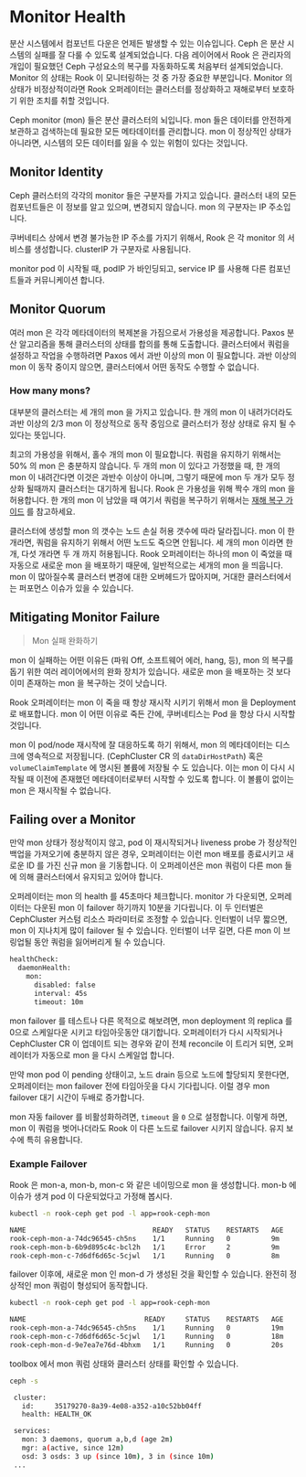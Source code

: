 # Monitor Health

분산 시스템에서 컴포넌트 다운은 언제든 발생할 수 있는 이슈입니다. Ceph 은 분산 시스템의 실패를 잘 다룰 수 있도록 설계되었습니다. 다음 레이어에서 Rook 은 관리자의 개입이 필요했던 Ceph 구성요소의 복구를 자동화하도록 처음부터 설계되었습니다. Monitor 의 상태는 Rook 이 모니터링하는 것 중 가장 중요한 부분입니다. Monitor 의 상태가 비정상적이라면 Rook 오퍼레이터는 클러스터를 정상화하고 재해로부터 보호하기 위한 조치를 취할 것입니다.

Ceph monitor (mon) 들은 분산 클러스터의 뇌입니다. mon 들은 데이터를 안전하게 보관하고 검색하는데 필요한 모든 메타데이터를 관리합니다. mon 이 정상적인 상태가 아니라면, 시스템의 모든 데이터를 잃을 수 있는 위험이 있다는 것입니다.

## Monitor Identity

Ceph 클러스터의 각각의 monitor 들은 구분자를 가지고 있습니다. 클러스터 내의 모든 컴포넌트들은 이 정보를 알고 있으며, 변경되지 않습니다. mon 의 구분자는 IP 주소입니다.

쿠버네티스 상에서 변경 불가능한 IP 주소를 가지기 위해서, Rook 은 각 monitor 의 서비스를 생성합니다. clusterIP 가 구분자로 사용됩니다.

monitor pod 이 시작될 때, podIP 가 바인딩되고, service IP 를 사용해 다른 컴포넌트들과 커뮤니케이션 합니다.

## Monitor Quorum

여러 mon 은 각각 메타데이터의 복제본을 가짐으로서 가용성을 제공합니다. Paxos 분산 알고리즘을 통해 클러스터의 상태를 합의를 통해 도출합니다. 클러스터에서 쿼럼을 설정하고 작업을 수행하려면 Paxos 에서 과반 이상의 mon 이 필요합니다. 과반 이상의 mon 이 동작 중이지 않으면, 클러스터에서 어떤 동작도 수행할 수 없습니다.

### How many mons?
대부분의 클러스터는 세 개의 mon 을 가지고 있습니다. 한 개의 mon 이 내려가더라도 과반 이상의 2/3 mon 이 정상적으로 동작 중임으로 클러스터가 정상 상태로 유지 될 수 있다는 뜻입니다.

최고의 가용성을 위해서, 홀수 개의 mon 이 필요합니다. 쿼럼을 유지하기 위해서는 50% 의 mon 은 충분하지 않습니다. 두 개의 mon 이 있다고 가정했을 때, 한 개의 mon 이 내려간다면 이것은 과반수 이상이 아니며, 그렇기 때문에 mon 두 개가 모두 정상화 될때까지 클러스터는 대기하게 됩니다. Rook 은 가용성을 위해 짝수 개의 mon 을 허용합니다. 한 개의 mon 이 남았을 때 여기서 쿼럼을 복구하기 위해서는 [재해 복구 가이드](disaster_recovery.html#restoring-mon-quorum) 를 참고하세요.

클러스터에 생성할 mon 의 갯수는 노드 손실 허용 갯수에 따라 달라집니다. mon 이 한 개라면, 쿼럼을 유지하기 위해서 어떤 노드도 죽으면 안됩니다. 세 개의 mon 이라면 한 개, 다섯 개라면 두 개 까지 허용됩니다. Rook 오퍼레이터는 하나의 mon 이 죽었을 때 자동으로 새로운 mon 을 배포하기 때문에, 일반적으로는 세개의 mon 을 띄웁니다. mon 이 많아질수록 클러스터 변경에 대한 오버헤드가 많아지며, 거대한 클러스터에서는 퍼포먼스 이슈가 있을 수 있습니다.

## Mitigating Monitor Failure
> Mon 실패 완화하기

mon 이 실패하는 어떤 이유든 (파워 Off, 소프트웨어 에러, hang, 등), mon 의 복구를 돕기 위한 여러 레이어에서의 완화 장치가 있습니다. 새로운 mon 을 배포하는 것 보다 이미 존재하는 mon 을 복구하는 것이 낫습니다. 

Rook 오퍼레이터는 mon 이 죽을 때 항상 재시작 시키기 위해서 mon 을 Deployment 로 배포합니다. mon 이 어떤 이유로 죽든 간에, 쿠버네티스는 Pod 을 항상 다시 시작할 것입니다.

mon 이 pod/node 재시작에 잘 대응하도록 하기 위해서, mon 의 메타데이터는 디스크에 영속적으로 저장됩니다. (CephCluster CR 의 `dataDirHostPath`) 혹은 `volumeClaimTemplate` 에 명시된 볼륨에 저장될 수 도 있습니다. 이는 mon 이 다시 시작될 때 이전에 존재했던 메타데이터로부터 시작할 수 있도록 합니다. 이 볼륨이 없이는 mon 은 재시작될 수 없습니다.

## Failing over a Monitor

만약 mon 상태가 정상적이지 않고, pod 이 재시작되거나 liveness probe 가 정상적인 백업을 가져오기에 충분하지 않은 경우, 오퍼레이터는 이런 mon 배포를 종료시키고 새로운 ID 를 가진 신규 mon 을 기동합니다. 이 오퍼레이션은 mon 쿼럼이 다른 mon 들에 의해 클러스터에서 유지되고 있어야 합니다.

오퍼레이터는 mon 의 health 를 45초마다 체크합니다. monitor 가 다운되면, 오퍼레이터는 다운된 mon 이 failover 하기까지 10분을 기다립니다. 이 두 인터벌은 CephCluster 커스텀 리소스 파라미터로 조정할 수 있습니다. 인터벌이 너무 짧으면, mon 이 지나치게 많이 failover 될 수 있습니다. 인터벌이 너무 길면, 다른 mon 이 브링업될 동안 쿼럼을 잃어버리게 될 수 있습니다.

```bash
healthCheck:
  daemonHealth:
    mon:
      disabled: false
      interval: 45s
      timeout: 10m
```

mon failover 를 테스트나 다른 목적으로 해보려면, mon deployment 의 replica 를 0으로 스케일다운 시키고 타임아웃동안 대기합니다. 오퍼레이터가 다시 시작되거나 CephCluster CR 이 업데이트 되는 경우와 같이 전체 reconcile 이 트리거 되면, 오퍼레이터가 자동으로 mon 을 다시 스케일업 합니다.

만약 mon pod 이 pending 상태이고, 노드 drain 등으로 노드에 할당되지 못한다면, 오퍼레이터는 mon failover 전에 타임아웃을 다시 기다립니다. 이럴 경우 mon failover 대기 시간이 두배로 증가합니다.

mon 자동 failover 를 비활성화하려면, `timeout` 을 `0` 으로 설정합니다. 이렇게 하면, mon 이 쿼럼을 벗어나더라도 Rook 이 다른 노드로 failover 시키지 않습니다. 유지 보수에 특히 유용합니다.

### Example Failover
Rook 은 mon-a, mon-b, mon-c 와 같은 네이밍으로 mon 을 생성합니다. mon-b 에 이슈가 생겨 pod 이 다운되었다고 가정해 봅시다.
```bash
kubectl -n rook-ceph get pod -l app=rook-ceph-mon
```
```bash
NAME                               READY   STATUS    RESTARTS   AGE
rook-ceph-mon-a-74dc96545-ch5ns    1/1     Running   0          9m
rook-ceph-mon-b-6b9d895c4c-bcl2h   1/1     Error     2          9m
rook-ceph-mon-c-7d6df6d65c-5cjwl   1/1     Running   0          8m
```

failover 이후에, 새로운 mon 인 mon-d 가 생성된 것을 확인할 수 있습니다. 완전히 정상적인 mon 쿼럼이 형성되어 동작합니다.
```bash
kubectl -n rook-ceph get pod -l app=rook-ceph-mon
```
```bash
NAME                             READY     STATUS    RESTARTS   AGE
rook-ceph-mon-a-74dc96545-ch5ns    1/1     Running   0          19m
rook-ceph-mon-c-7d6df6d65c-5cjwl   1/1     Running   0          18m
rook-ceph-mon-d-9e7ea7e76d-4bhxm   1/1     Running   0          20s
```

toolbox 에서 mon 쿼럼 상태와 클러스터 상태를 확인할 수 있습니다.
```bash
ceph -s
```
```bash
 cluster:
   id:     35179270-8a39-4e08-a352-a10c52bb04ff
   health: HEALTH_OK

 services:
   mon: 3 daemons, quorum a,b,d (age 2m)
   mgr: a(active, since 12m)
   osd: 3 osds: 3 up (since 10m), 3 in (since 10m)
 ...
```